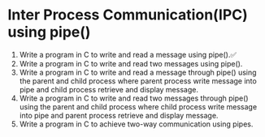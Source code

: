 # Inter Process Communication(IPC) using pipe()
1. Write a program in C to write and read a message using pipe().✅
2. Write a program in C to write and read two messages using pipe().
3. Write a program in C to write and read a message through pipe() using the parent and child process where parent process write message into pipe and child process retrieve and display message.
4. Write a program in C to write and read two messages through pipe() using the parent and child process where child process write message into pipe and parent process retrieve and display message.
5. Write a program in C to achieve two-way communication using pipes.